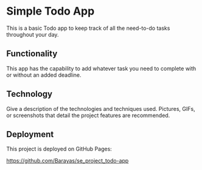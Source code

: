 # Simple Todo App

This is a basic Todo app to keep track of all the need-to-do tasks throughout your day.

## Functionality

This app has the capability to add whatever task you need to complete with or without an added deadline.

## Technology

Give a description of the technologies and techniques used. Pictures, GIFs, or screenshots that detail the project features are recommended.

## Deployment

This project is deployed on GitHub Pages:

https://github.com/Barayas/se_project_todo-app
